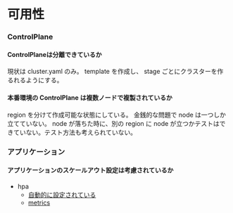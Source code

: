 # 可用性
### ControlPlane 
#### ControlPlaneは分離できているか
現状は cluster.yaml のみ。
template を作成し、 stage ごとにクラスターを作るれるようにする。

#### 本番環境の ControlPlane は複数ノードで複製されているか
region を分けて作成可能な状態にしている。
金銭的な問題で node は一つしか立てていない。 
node が落ちた時に、別の region に node が立つかテストはできていない。テスト方法も考えられていない。

### アプリケーション
#### アプリケーションのスケールアウト設定は考慮されているか
* hpa
  * [自動的に設定されている](https://kops.sigs.k8s.io/horizontal_pod_autoscaling/)
  * [metrics](https://kops.sigs.k8s.io/horizontal_pod_autoscaling/#support-for-multiple-metrics)
